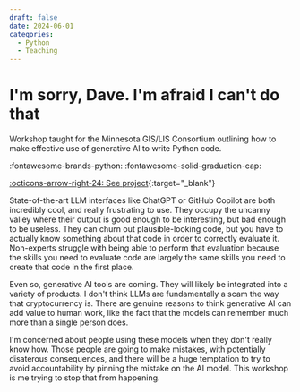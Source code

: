 ```yaml
---
draft: false 
date: 2024-06-01
categories:
  - Python
  - Teaching
---
```


# I'm sorry, Dave. I'm afraid I can't do that

Workshop taught for the Minnesota GIS/LIS Consortium outlining how to make effective use of generative AI to write Python code.

:fontawesome-brands-python:
:fontawesome-solid-graduation-cap:

[:octicons-arrow-right-24: See project](https://projects.travisormsby.com/python-ai-assistants){:target="_blank"}

<!-- more -->

State-of-the-art LLM interfaces like ChatGPT or GitHub Copilot are both incredibly cool, and really frustrating to use. They occupy the uncanny valley where their output is good enough to be interesting, but bad enough to be useless. They can churn out plausible-looking code, but you have to actually know something about that code in order to correctly evaluate it. Non-experts struggle with being able to perform that evaluation because the skills you need to evaluate code are largely the same skills you need to create that code in the first place. 

Even so, generative AI tools are coming. They will likely be integrated into a variety of products. I don't think LLMs are fundamentally a scam the way that cryptocurrency is. There are genuine reasons to think generative AI can add value to human work, like the fact that the models can remember much more than a single person does. 

I'm concerned about people using these models when they don't really know how. Those people are going to make mistakes, with potentially disaterous consequences, and there will be a huge temptation to try to avoid accountability by pinning the mistake on the AI model. This workshop is me trying to stop that from happening.